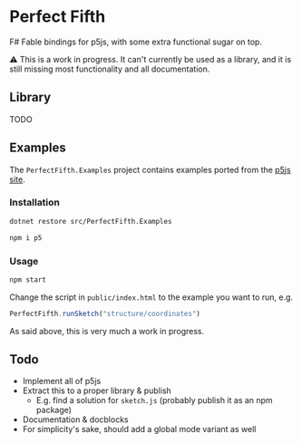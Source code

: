 # Perfect Fifth

F# Fable bindings for p5js, with some extra functional sugar on top.

⚠️ This is a work in progress. It can't currently be used as a library, and it
is still missing most functionality and all documentation.

## Library

TODO

## Examples

The `PerfectFifth.Examples` project contains examples ported from the [p5js
site](https://p5js.org/examples/).

### Installation

```bash
dotnet restore src/PerfectFifth.Examples
```

```bash
npm i p5
```

### Usage

```bash
npm start
```

Change the script in `public/index.html` to the example you want to run, e.g.

```javascript
PerfectFifth.runSketch("structure/coordinates")
```

As said above, this is very much a work in progress.

## Todo

- Implement all of p5js
- Extract this to a proper library & publish
  - E.g. find a solution for `sketch.js` (probably publish it as an npm package)
- Documentation & docblocks
- For simplicity's sake, should add a global mode variant as well
